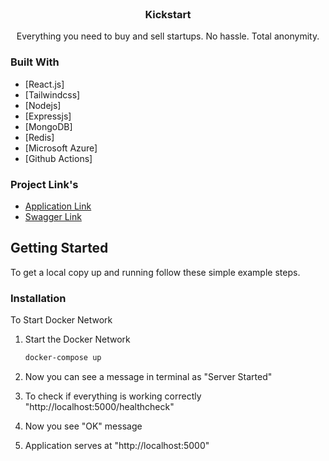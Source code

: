 <div id="top"></div>




<!-- PROJECT LOGO -->
<br />
<div align="center">
  <a href="https://github.com/othneildrew/Best-README-Template">
  </a>

  <h3 align="center">Kickstart</h3>

  <p align="center">
    Everything you need to buy and sell startups.
No hassle. Total anonymity.
   
</div>




### Built With

* [React.js]
* [Tailwindcss]
* [Nodejs]
* [Expressjs]
* [MongoDB]
* [Redis]
* [Microsoft Azure]
* [Github Actions]

### Project Link's

* [Application Link](http://deployment-wbd.northcentralus.cloudapp.azure.com/)
* [Swagger Link](http://deployment-wbd.northcentralus.cloudapp.azure.com/apidocs/)

<!-- GETTING STARTED -->
## Getting Started

To get a local copy up and running follow these simple example steps.

### Installation

To Start Docker Network

1. Start the Docker Network
   ```sh
   docker-compose up
   ```
2. Now you can see a message in terminal as "Server Started"
3. To check if everything is working correctly "http://localhost:5000/healthcheck"

4. Now you see "OK" message 
5. Application serves at "http://localhost:5000"

